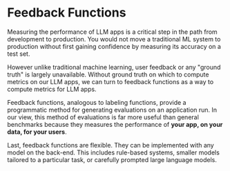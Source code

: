 # Feedback Functions

Measuring the performance of LLM apps is a critical step in the path from
development to production. You would not move a traditional ML system to
production without first gaining confidence by measuring its accuracy on a test
set.

However unlike traditional machine learning, user feedback or any "ground truth"
is largely unavailable. Without ground truth on which to compute metrics on our
LLM apps, we can turn to feedback functions as a way to compute metrics for LLM
apps.

Feedback functions, analogous to labeling functions, provide a programmatic
method for generating evaluations on an application run. In our view, this
method of evaluations is far more useful than general benchmarks because they
measures the performance of **your app, on your data, for your users**.

Last, feedback functions are flexible. They can be implemented with any model on
the back-end. This includes rule-based systems, smaller models tailored to a
particular task, or carefully prompted large language models.
